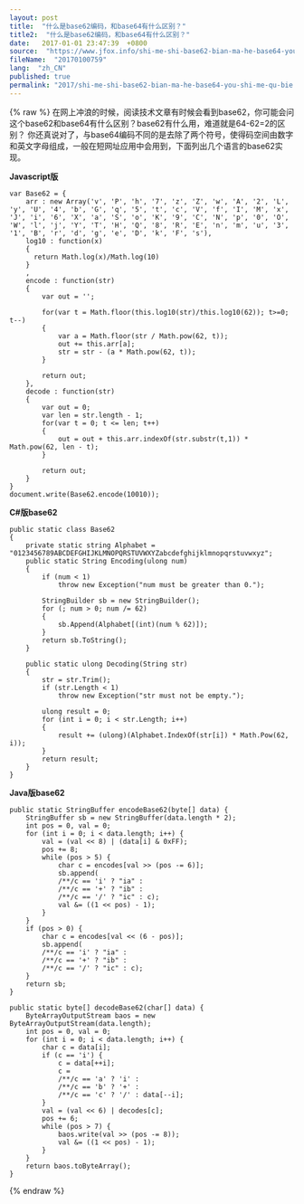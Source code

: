 ```yaml
---
layout: post
title:  "什么是base62编码，和base64有什么区别？"
title2:  "什么是base62编码，和base64有什么区别？"
date:   2017-01-01 23:47:39  +0800
source:  "https://www.jfox.info/shi-me-shi-base62-bian-ma-he-base64-you-shi-me-qu-bie.html"
fileName:  "20170100759"
lang:  "zh_CN"
published: true
permalink: "2017/shi-me-shi-base62-bian-ma-he-base64-you-shi-me-qu-bie.html"
---
```

{% raw %}
在网上冲浪的时候，阅读技术文章有时候会看到base62，你可能会问这个base62和base64有什么区别？base62有什么用，难道就是64-62=2的区别？
你还真说对了，与base64编码不同的是去除了两个符号，使得码空间由数字和英文字母组成，一般在短网址应用中会用到，下面列出几个语言的base62实现。

**Javascript版**

    var Base62 = {
    	arr : new Array('v', 'P', 'h', '7', 'z', 'Z', 'w', 'A', '2', 'L', 'y', 'U', '4', 'b', 'G', 'q', '5', 't', 'c', 'V', 'f', 'I', 'M', 'x', 'J', 'i', '6', 'X', 'a', 'S', 'o', 'K', '9', 'C', 'N', 'p', '0', 'O', 'W', 'l', 'j', 'Y', 'T', 'H', 'Q', '8', 'R', 'E', 'n', 'm', 'u', '3', '1', 'B', 'r', 'd', 'g', 'e', 'D', 'k', 'F', 's'),
    	log10 : function(x)
    	{
    	  return Math.log(x)/Math.log(10)
    	}
    	,
    	encode : function(str)
    	{
    		var out = '';
    		
    		for(var t = Math.floor(this.log10(str)/this.log10(62)); t>=0; t--)
    		{
    			var a = Math.floor(str / Math.pow(62, t));
    			out += this.arr[a];
    			str = str - (a * Math.pow(62, t));
    		}
    		
    		return out;
    	},
    	decode : function(str)
    	{
    		var out = 0;
    		var len = str.length - 1;
    		for(var t = 0; t <= len; t++)
    		{
    			out = out + this.arr.indexOf(str.substr(t,1)) * Math.pow(62, len - t);
    		}
    		
    		return out;
    	}
    }
    document.write(Base62.encode(10010));
    

**C#版base62**

    public static class Base62
    {
        private static string Alphabet = "0123456789ABCDEFGHIJKLMNOPQRSTUVWXYZabcdefghijklmnopqrstuvwxyz";
        public static String Encoding(ulong num)
        {
            if (num < 1)
                throw new Exception("num must be greater than 0.");
    
            StringBuilder sb = new StringBuilder();
            for (; num > 0; num /= 62)
            {
                sb.Append(Alphabet[(int)(num % 62)]);
            }
            return sb.ToString();
        }
    
        public static ulong Decoding(String str)
        {
            str = str.Trim();
            if (str.Length < 1)
                throw new Exception("str must not be empty.");
    
            ulong result = 0;
            for (int i = 0; i < str.Length; i++)
            {
                result += (ulong)(Alphabet.IndexOf(str[i]) * Math.Pow(62, i));
            }
            return result;
        }
    }
    

**Java版base62**

    public static StringBuffer encodeBase62(byte[] data) {
    	StringBuffer sb = new StringBuffer(data.length * 2);
    	int pos = 0, val = 0;
    	for (int i = 0; i < data.length; i++) {
    		val = (val << 8) | (data[i] & 0xFF);
    		pos += 8;
    		while (pos > 5) {
    			char c = encodes[val >> (pos -= 6)];
    			sb.append(
    			/**/c == 'i' ? "ia" :
    			/**/c == '+' ? "ib" :
    			/**/c == '/' ? "ic" : c);
    			val &= ((1 << pos) - 1);
    		}
    	}
    	if (pos > 0) {
    		char c = encodes[val << (6 - pos)];
    		sb.append(
    		/**/c == 'i' ? "ia" :
    		/**/c == '+' ? "ib" :
    		/**/c == '/' ? "ic" : c);
    	}
    	return sb;
    }
    
    public static byte[] decodeBase62(char[] data) {
    	ByteArrayOutputStream baos = new ByteArrayOutputStream(data.length);
    	int pos = 0, val = 0;
    	for (int i = 0; i < data.length; i++) {
    		char c = data[i];
    		if (c == 'i') {
    			c = data[++i];
    			c =
    			/**/c == 'a' ? 'i' :
    			/**/c == 'b' ? '+' :
    			/**/c == 'c' ? '/' : data[--i];
    		}
    		val = (val << 6) | decodes[c];
    		pos += 6;
    		while (pos > 7) {
    			baos.write(val >> (pos -= 8));
    			val &= ((1 << pos) - 1);
    		}
    	}
    	return baos.toByteArray();
    }
{% endraw %}
